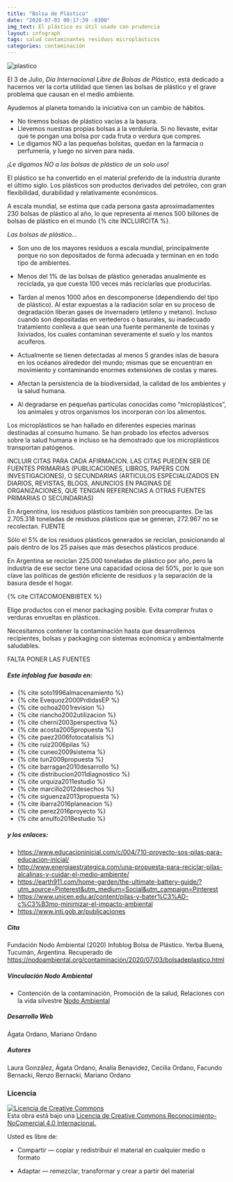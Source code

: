 ```yaml
---
title: "Bolsa de Plástico"
date: "2020-07-03 00:17:39 -0300"
img_text: El plástico es útil usado con prudencia
layout: infograph
tags: salud contaminantes residuos microplásticos
categories: contaminación
---
```


![plastico](/assets/images/infograph/BolsadePlástico.png)

<!--section-->

El 3 de Julio, *Día Internacional Libre de Bolsas de Plástico*, está dedicado 
a hacernos ver la corta utilidad que tienen las bolsas de plástico y el grave problema que causan en el medio ambiente.


Ayudemos al planeta tomando la iniciativa con un cambio de hábitos.

- No tiremos bolsas de plástico vacías a la basura. 
- Llevemos nuestras propias bolsas a la  verdulería. Si no llevaste, evitar que te pongan una bolsa por cada fruta o verdura que compres.
- Le digamos NO a las pequeñas bolsitas, quedan en la farmacia o perfumería, y luego no sirven para nada.


*¡Le digamos NO a las bolsas de plástico de un solo uso!*

El plástico se ha convertido en el material preferido de la industria durante el último siglo. Los plásticos son productos derivados del petróleo, con gran flexibilidad, durabilidad y relativamente económicos.

A escala mundial, se estima que cada persona gasta aproximadamentes 230 bolsas de plástico al año, lo que representa al menos 500 billones de bolsas de plástico en el mundo {% cite INCLUIRCITA %}.

*Las bolsas de plástico...*

- Son uno de los mayores residuos a escala mundial, principalmente porque no son depositados de forma adecuada y terminan en en todo tipo de ambientes.

- Menos del 1% de las bolsas de plástico generadas anualmente es reciclada, ya que cuesta 100 veces más reciclarlas que producirlas.

- Tardan al menos 1000 años en descomponerse (dependiendo del tipo de plástico). Al estar expuestas a la radiación solar en su proceso de degradación liberan gases de invernadero (etileno y metano). Incluso cuando son depositadas en vertederos o basurales, su inadecuado tratamiento conlleva a que sean una fuente permanente de toxinas y lixiviados, los cuales contaminan severamente el suelo y los mantos acuíferos.

- Actualmente se tienen detectadas al menos 5 grandes islas de basura en los océanos alrededor del mundo; mismas que se encuentran en movimiento y contaminando enormes extensiones de costas y mares.

- Afectan la persistencia de la biodiversidad, la calidad de los ambientes y la salud humana. 

- Al degradarse en pequeñas partículas conocidas como “microplásticos”, los animales y otros organismos los incorporan con los alimentos. 


Los microplásticos se han hallado en diferentes especies marinas destinadas al consumo humano. Se han probado los efectos adversos sobre la salud humana e incluso se ha demostrado que los microplásticos transportan patógenos.   

INCLUIR CITAS PARA CADA AFIRMACION. LAS CITAS PUEDEN SER DE FUENTES PRIMARIAS (PUBLICACIONES, LIBROS, PAPERS CON INVESTIGACIONES), O SECUNDARIAS (ARTICULOS ESPECIALIZADOS EN DIARIOS, REVISTAS, BLOGS, ANUNCIOS EN PAGINAS DE ORGANIZACIONES, QUE TENGAN REFERENCIAS A OTRAS FUENTES PRIMARIAS O SECUNDARIAS)

En Argenntina, los residuos plásticos también son preocupantes. De las 2.705.318 toneladas de residuos plásticos que se generan, 272.967 no se recolectan. FUENTE

Sólo el 5% de los residuos plásticos generados se reciclan, posicionando al país dentro de los 25 países que más desechos plásticos produce.

En Argentina se reciclan 225.000 toneladas de plástico por año, pero la industria de ese sector tiene una capacidad ociosa del 50%, por lo que son clave las políticas de gestión eficiente de residuos y la separación de la basura desde el hogar. 

{% cite CITACOMOENBIBTEX %}

Elige productos con el menor packaging posible. Evita comprar frutas o verduras envueltas en plásticos.

Necesitamos contener la contaminación hasta que desarrollemos recipientes, bolsas y packaging con sistemas ecónomica y ambientalmente saludables.

FALTA PONER LAS FUENTES

##### Este infoblog fue basado en: 
+ {% cite soto1996almacenamiento %}
+ {% cite Evequoz2000PrdidasEP %}
+ {% cite ochoa2001revision %}
+ {% cite riancho2002utilizacion %}
+ {% cite cherni2003perspectiva %}
+ {% cite acosta2005propuesta %}
+ {% cite paez2006fotocatalisis %}
+ {% cite ruiz2006pilas %}
+ {% cite cuneo2009sistema %}
+ {% cite tun2009propuesta %}
+ {% cite barragan2010desarrollo %}
+ {% cite distribucion2011diagnostico %}
+ {% cite urquiza2011estudio %}
+ {% cite marcillo2012desechos %}
+ {% cite siguenza2013propuesta %}
+ {% cite ibarra2016planeacion %}
+ {% cite perez2016proyecto %}
+ {% cite arnulfo2018estudio %}

##### y los enlaces:
+ https://www.educacioninicial.com/c/004/710-proyecto-sos-pilas-para-educacion-inicial/
+ http://www.energiaestrategica.com/una-propuesta-para-reciclar-pilas-alcalinas-y-cuidar-el-medio-ambiente/
+ https://earth911.com/home-garden/the-ultimate-battery-guide/?utm_source=Pinterest&utm_medium=Social&utm_campaign=Pinterest
+ https://www.unicen.edu.ar/content/pilas-y-bater%C3%AD-c%C3%B3mo-minimizar-el-impacto-ambiental
+ https://www.inti.gob.ar/publicaciones

##### Cita
Fundación Nodo Ambiental (2020) Infoblog Bolsa de Plástico. Yerba Buena, Tucumán, Argentina. Recuperado de https://nodoambiental.org/contaminación/2020/07/03/bolsadeplastico.html

##### Vinculación Nodo Ambiental
- Contención de la contaminación, Promoción de la salud, Relaciones con la vida silvestre <a href="https://nodoambiental.org">Nodo Ambiental</a>


##### Desarrollo Web
Ágata Ordano, Mariano Ordano

##### Autores 
Laura González, Ágata Ordano, Analía Benavidez, Cecilia Ordano, Facundo Bernacki, Renzo Bernacki, Mariano Ordano

### Licencia
<a rel="license" href="http://creativecommons.org/licenses/by-nc/4.0/"><img alt="Licencia de Creative Commons" style="border-width:0" src="https://licensebuttons.net/l/by-nc/4.0/88x31.png" /></a><br />Esta obra está bajo una <a rel="license" href="https://creativecommons.org/licenses/by-nc/4.0/deed.es_ES">Licencia de Creative Commons Reconocimiento-NoComercial 4.0 Internacional.</a>

Usted es libre de:

+ Compartir — copiar y redistribuir el material en cualquier medio o formato

+ Adaptar — remezclar, transformar y crear a partir del material

